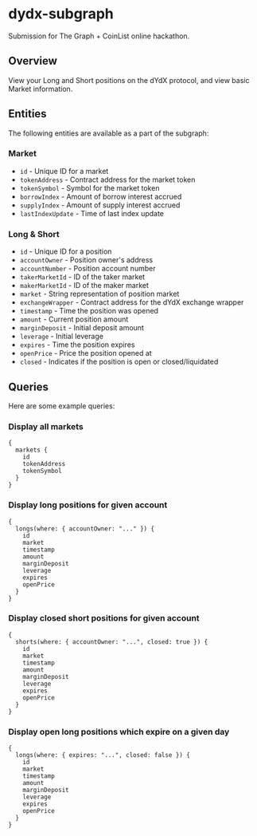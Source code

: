# dydx-subgraph
Submission for The Graph + CoinList online hackathon.

## Overview
View your Long and Short positions on the dYdX protocol, and view basic Market information.

## Entities
The following entities are available as a part of the subgraph:

### Market
- `id` - Unique ID for a market
- `tokenAddress` - Contract address for the market token
- `tokenSymbol` - Symbol for the market token
- `borrowIndex` - Amount of borrow interest accrued
- `supplyIndex` - Amount of supply interest accrued
- `lastIndexUpdate` - Time of last index update

### Long & Short
- `id` - Unique ID for a position
- `accountOwner` - Position owner's address
- `accountNumber` - Position account number
- `takerMarketId` - ID of the taker market
- `makerMarketId` - ID of the maker market
- `market` - String representation of position market
- `exchangeWrapper` - Contract address for the dYdX exchange wrapper
- `timestamp` - Time the position was opened
- `amount` - Current position amount
- `marginDeposit` - Initial deposit amount
- `leverage` - Initial leverage
- `expires` - Time the position expires
- `openPrice` - Price the position opened at
- `closed` - Indicates if the position is open or closed/liquidated

## Queries
Here are some example queries:

### Display all markets
```
{
  markets {
    id
    tokenAddress
    tokenSymbol
  }
}
```

### Display long positions for given account
```
{
  longs(where: { accountOwner: "..." }) {
    id
    market
    timestamp
    amount
    marginDeposit
    leverage
    expires
    openPrice
  }
}
```

### Display closed short positions for given account
```
{
  shorts(where: { accountOwner: "...", closed: true }) {
    id
    market
    timestamp
    amount
    marginDeposit
    leverage
    expires
    openPrice
  }
}
```

### Display open long positions which expire on a given day
```
{
  longs(where: { expires: "...", closed: false }) {
    id
    market
    timestamp
    amount
    marginDeposit
    leverage
    expires
    openPrice
  }
}
```
